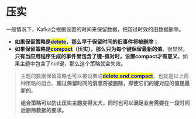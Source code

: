 # 压实

一般情况下，Kafka会根据设置的时间来保留数据，把超过时效的旧数据删除。

* **如果保留策略是**<mark style="color:blue;">**delete**</mark>**，那么早于保留时间的旧事件将被删除；**
* **如果保留策略是**<mark style="color:blue;">**compact**</mark>**（压实），那么只为每个键保留最新的值**。很显然，**只有当应用程序生成的事件里包含了键–值对时，设置compact才有意义**。如果主题中包含了null键，那么这个策略就会失效。

> 主题的数据保留策略也可以被设置成<mark style="color:blue;">**delete.and.compact**</mark>，也就是以上两种策略的组合。**超过保留时间的消息将被删除，即使它们的键对应的值是最新的**。
>
> **组合策略可以防止压实主题变得太大，同时也可以满足业务需要在一段时间后删除数据的要求。**
